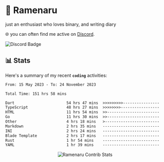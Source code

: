 # 🍜 Ramenaru
just an enthusiast who loves binary, and writing diary

🌐 you can often find me active on [Discord](https://discordapp.com/users/503291004200157185).

![Discord Badge](https://dcbadge.vercel.app/api/shield/503291004200157185)

## 📊 Stats

Here's a summary of my recent **`coding`** activities:

<!--START_SECTION:waka-->

```txt
From: 15 May 2023 - To: 24 November 2023

Total Time: 151 hrs 58 mins

Dart                       54 hrs 47 mins  >>>>>>>>>----------------   36.05 %
TypeScript                 48 hrs 27 mins  >>>>>>>>-----------------   31.89 %
HTML                       11 hrs 54 mins  >>-----------------------   07.83 %
Go                         11 hrs 30 mins  >>-----------------------   07.58 %
Other                      4 hrs 18 mins   >------------------------   02.83 %
Markdown                   2 hrs 35 mins   -------------------------   01.71 %
INI                        2 hrs 24 mins   -------------------------   01.59 %
Blade Template             2 hrs 17 mins   -------------------------   01.51 %
Rust                       1 hr 54 mins    -------------------------   01.26 %
YAML                       1 hr 39 mins    -------------------------   01.09 %
```

<!--END_SECTION:waka-->

<div style="text-align: center;">
   <img align="center" src="https://github-readme-streak-stats.herokuapp.com/?user=Ramenaru&theme=dark&card_width=520" alt="Ramenaru Contrib Stats" />
</div>



